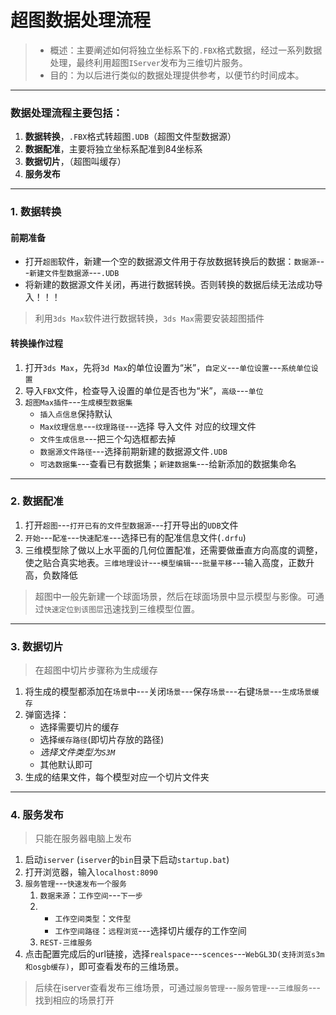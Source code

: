 # 超图数据处理流程

>- 概述：主要阐述如何将独立坐标系下的`.FBX`格式数据，经过一系列数据处理，最终利用超图`IServer`发布为三维切片服务。
>- 目的：为以后进行类似的数据处理提供参考，以便节约时间成本。  
---
### 数据处理流程主要包括：
  1. **数据转换**，`.FBX`格式转超图`.UDB`（超图文件型数据源） 
  2. **数据配准**，主要将独立坐标系配准到84坐标系 
  3. **数据切片**，（超图叫缓存）
  4. **服务发布**
---
### 1. 数据转换
#### 前期准备
- 打开`超图`软件，新建一个空的数据源文件用于存放数据转换后的数据：`数据源`---`新建文件型数据源`---`.UDB`
- 将新建的数据源文件关闭，再进行数据转换。否则转换的数据后续无法成功导入！！！
> 利用`3ds Max`软件进行数据转换，`3ds Max`需要安装超图插件
#### 转换操作过程
1.  打开`3ds Max`，先将`3d Max`的单位设置为“米”，`自定义`---`单位设置`---`系统单位设置`
2. 导入`FBX`文件，检查导入设置的单位是否也为“米”，`高级`---`单位`
3. `超图Max插件`---`生成模型数据集`
   - `插入点信息`保持默认
   - `Max纹理信息`---`纹理路径`---选择 导入文件 对应的纹理文件
   - `文件生成信息`---把三个勾选框都去掉
   - `数据源文件路径`---选择前期新建的数据源文件`.UDB`
   - `可选数据集`---查看已有数据集；`新建数据集`---给新添加的数据集命名 
---

### 2. 数据配准
1. 打开`超图`---`打开已有的文件型数据源`---打开导出的`UDB`文件
2. `开始`---`配准`---`快速配准`---选择已有的配准信息文件(`.drfu`)
3. 三维模型除了做以上水平面的几何位置配准，还需要做垂直方向高度的调整，使之贴合真实地表。`三维地理设计`---`模型编辑`---`批量平移`---输入高度，正数升高，负数降低
> 超图中一般先新建一个球面场景，然后在球面场景中显示模型与影像。可通过`快速定位到该图层`迅速找到三维模型位置。
---
### 3. 数据切片
> 在超图中切片步骤称为生成缓存
1. 将生成的模型都添加在`场景`中---关闭`场景`---保存`场景`---右键`场景`---`生成场景缓存`
2. 弹窗选择：
   - 选择需要切片的缓存
   - 选择`缓存路径`(即切片存放的路径)
   - *选择文件类型为`S3M`*  
   - 其他默认即可
3. 生成的结果文件，每个模型对应一个切片文件夹
---
### 4. 服务发布 
> 只能在服务器电脑上发布
1. 启动`iserver` (`iserver`的`bin`目录下启动`startup.bat`)
2. 打开浏览器，输入`localhost:8090`
3. `服务管理`---`快速发布一个服务`
   1. `数据来源`：`工作空间`---`下一步`
   2. - `工作空间类型`：`文件型`
      - `工作空间路径`：`远程浏览`---选择切片缓存的工作空间
   3. `REST-三维服务`
4. 点击配置完成后的url链接，选择`realspace`---`scences`---`WebGL3D(支持浏览s3m和osgb缓存)`，即可查看发布的三维场景。
> 后续在iserver查看发布三维场景，可通过`服务管理`---`服务管理`---`三维服务`---找到相应的场景打开
   
    









